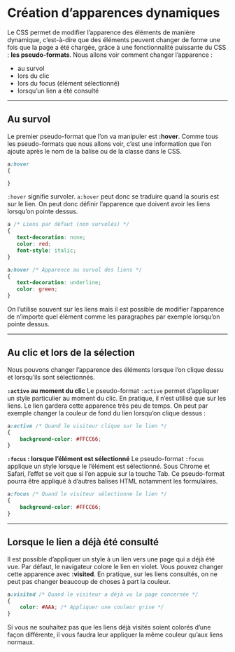 # Création d’apparences dynamiques
Le CSS permet de modifier l’apparence des éléments de manière dynamique, c’est-à-dire que des éléments peuvent changer de forme une fois que la page a été chargée, grâce à une fonctionnalité puissante du CSS : **les pseudo-formats**.
Nous allons voir comment changer l’apparence :
- au survol
- lors du clic
- lors du focus (élément sélectionné)
- lorsqu’un lien a été consulté

----

## Au survol
Le premier pseudo-format que l’on va manipuler est **:hover**. Comme tous les pseudo-formats que nous allons voir, c’est une information que l’on ajoute après le nom de la balise ou de la classe dans le CSS.
```css
a:hover
{

}
```

`:hover` signifie survoler. `a:hover` peut donc se traduire quand la souris est sur le lien.
On peut donc définir l’apparence que doivent avoir les liens lorsqu’on pointe dessus.
```css
a /* Liens par défaut (non survolés) */
{
   text-decoration: none;
   color: red;
   font-style: italic;
}

a:hover /* Apparence au survol des liens */
{
   text-decoration: underline;
   color: green;
}
```

On l’utilise souvent sur les liens mais il est possible de modifier l’apparence de n’importe quel élément comme les paragraphes par exemple lorsqu’on pointe dessus.

----

## Au clic et lors de la sélection
Nous pouvons changer l’apparence des éléments lorsque l’on clique dessu et lorsqu’ils sont sélectionnés.

**`:active` au moment du clic**
Le pseudo-format `:active` permet d’appliquer un style particulier au moment du clic. En pratique, il n’est utilisé que sur les liens.
Le lien gardera cette apparence très peu de temps.
On peut par exemple changer la couleur de fond du lien lorsqu’on clique dessus :
```css
a:active /* Quand le visiteur clique sur le lien */
{
    background-color: #FFCC66;
}
```

**`:focus` : lorsque l’élément est sélectionné**
Le pseudo-format `:focus` applique un style lorsque le l’élément est sélectionné.
Sous Chrome et Safari, l’effet se voit que si l’on appuie sur la touche Tab.
Ce pseudo-format pourra être appliqué à d’autres balises HTML notamment les formulaires.
```css
a:focus /* Quand le visiteur sélectionne le lien */
{
    background-color: #FFCC66;
}
```

----

## Lorsque le lien a déjà été consulté
Il est possible d’appliquer un style à un lien vers une page qui a déjà été vue. Par défaut, le navigateur colore le lien en violet.
Vous pouvez changer cette apparence avec **:visited**. En pratique, sur les liens consultés, on ne peut pas changer beaucoup de choses à part la couleur.
```css
a:visited /* Quand le visiteur a déjà vu la page concernée */
{
    color: #AAA; /* Appliquer une couleur grise */
}
```
Si vous ne souhaitez pas que les liens déjà visités soient colorés d’une façon différente, il vous faudra leur appliquer la même couleur qu’aux liens normaux.
